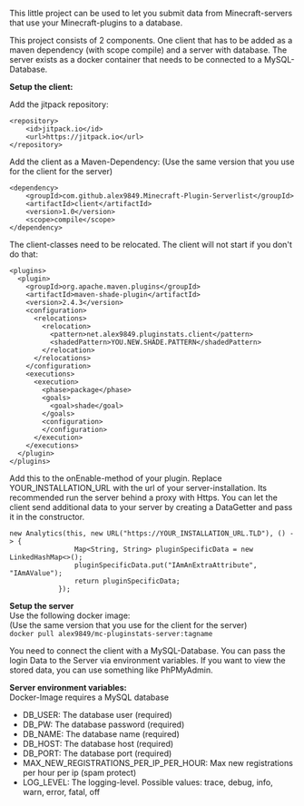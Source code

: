 This little project can be used to let you submit data from 
Minecraft-servers that use your Minecraft-plugins to a database.

This project consists of 2 components. One client that has to be 
added as a maven dependency (with scope compile) and a server with database.
The server exists as a docker container that needs to be connected to a MySQL-Database.

**Setup the client:**

Add the jitpack repository:
```
<repository>
    <id>jitpack.io</id>
    <url>https://jitpack.io</url>
</repository>
```

Add the client as a Maven-Dependency: (Use the same version that you use for the client for the server)
```
<dependency>
    <groupId>com.github.alex9849.Minecraft-Plugin-Serverlist</groupId>
    <artifactId>client</artifactId>
    <version>1.0</version>
    <scope>compile</scope>
</dependency>
```

The client-classes need to be relocated. The client will not start if you don't do that:
```
<plugins>
  <plugin>
    <groupId>org.apache.maven.plugins</groupId>
    <artifactId>maven-shade-plugin</artifactId>
    <version>2.4.3</version>
    <configuration>
      <relocations>
        <relocation>
          <pattern>net.alex9849.pluginstats.client</pattern>
          <shadedPattern>YOU.NEW.SHADE.PATTERN</shadedPattern>
        </relocation>
      </relocations>
    </configuration>
    <executions>
      <execution>
        <phase>package</phase>
        <goals>
          <goal>shade</goal>
        </goals>
        <configuration>
        </configuration>
      </execution>
    </executions>
  </plugin>
</plugins>
```

Add this to the onEnable-method of your plugin. Replace YOUR_INSTALLATION_URL with the url of your 
server-installation. Its recommended run the server behind a proxy with Https.
You can let the client send additional data to your server by creating a DataGetter and pass
it in the constructor.
```
new Analytics(this, new URL("https://YOUR_INSTALLATION_URL.TLD"), () -> {
                Map<String, String> pluginSpecificData = new LinkedHashMap<>();
                pluginSpecificData.put("IAmAnExtraAttribute", "IAmAValue");
                return pluginSpecificData;
            });
```


**Setup the server**  
Use the following docker image:  
(Use the same version that you use for the client for the server)  
```docker pull alex9849/mc-pluginstats-server:tagname```

You need to connect the client with a MySQL-Database. You can pass the login Data to the Server
via environment variables. If you want to view the stored data, you can use something like PhPMyAdmin.

**Server environment variables:**  
Docker-Image requires a MySQL database
 - DB_USER: The database user (required)
 - DB_PW: The database password (required)
 - DB_NAME: The database name (required)
 - DB_HOST: The database host (required)
 - DB_PORT: The database port (required)
 - MAX_NEW_REGISTRATIONS_PER_IP_PER_HOUR: Max new registrations per hour per ip (spam protect)
 - LOG_LEVEL: The logging-level. Possible values: trace, debug, info, warn, error, fatal, off
 